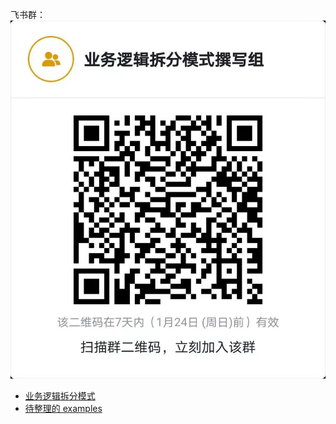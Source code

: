 飞书群：
![qrcode](./微信图片_20210117165257.jpg)

* [业务逻辑拆分模式](./new/README.md)
* [待整理的 examples](./old-README.md)